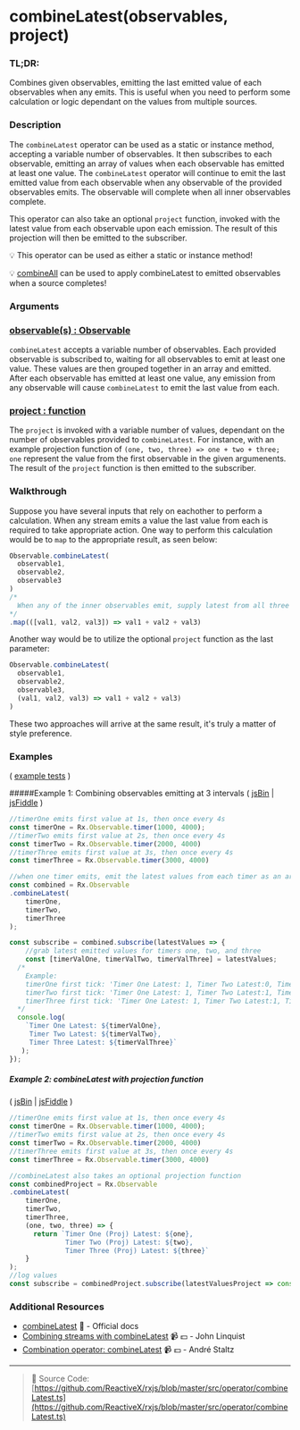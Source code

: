 # combineLatest(observables, project)

### TL;DR:
Combines given observables, emitting the last emitted value of each observables when any emits.  This is useful when you need to perform some calculation or logic dependant on the values from multiple sources.

### Description
The `combineLatest` operator can be used as a static or instance method, accepting a variable number of observables.  It then subscribes to each observable, emitting an array of values when each observable has emitted at least one value. The `combineLatest` operator will continue to emit the last emitted value from each observable when any observable of the provided observables emits. The observable will complete when all inner observables complete.  

This operator can also take an optional `project` function, invoked with the latest value from each observable upon each emission. The result of this projection will then be emitted to the subscriber. 

:bulb:  This operator can be used as either a static or instance method!

:bulb:  [combineAll](combineall.md) can be used to apply combineLatest to emitted observables when a source completes!

### Arguments

### [observable(s) : Observable](#example-1-combining-observables-emitting-at-3-intervals)
`combineLatest` accepts a variable number of observables.  Each provided observable is subscribed to, waiting for all observables to emit at least one value.  These values are then grouped together in an array and emitted.  After each observable has emitted at least one value, any emission from any observable will cause `combineLatest` to emit the last value from each. 

### [project : function](#example-2-combinelatest-with-projection-function)
The `project` is invoked with a variable number of values, dependant on the number of observables provided to `combineLatest`. For instance, with an example projection function of `(one, two, three) => one + two + three;`  `one` represent the value from the first observable in the given argumenents. The result of the `project` function is then emitted to the subscriber.

### Walkthrough
Suppose you have several inputs that rely on eachother to perform a calculation. When any stream emits a value the last value from each is required to take appropriate action. One way to perform this calculation would be to `map` to the appropriate result, as seen below:

```js
Observable.combineLatest(
  observable1,
  observable2,
  observable3
)
/*
  When any of the inner observables emit, supply latest from all three to calculate sum
*/
.map(([val1, val2, val3]) => val1 + val2 + val3) 
```

 Another way would be to utilize the optional `project` function as the last parameter:

```js
Observable.combineLatest(
  observable1,
  observable2,
  observable3,
  (val1, val2, val3) => val1 + val2 + val3)
)
```

These two approaches will arrive at the same result, it's truly a matter of style preference.

### Examples

( [example tests](https://github.com/btroncone/learn-rxjs/blob/master/operators/specs/combination/combinelatest-spec.ts) )

#####Example 1: Combining observables emitting at 3 intervals
( [jsBin](http://jsbin.com/zupiqozaro/1/edit?js,console) | [jsFiddle](https://jsfiddle.net/btroncone/mygy9j86/) )

```js
//timerOne emits first value at 1s, then once every 4s
const timerOne = Rx.Observable.timer(1000, 4000);
//timerTwo emits first value at 2s, then once every 4s
const timerTwo = Rx.Observable.timer(2000, 4000)
//timerThree emits first value at 3s, then once every 4s
const timerThree = Rx.Observable.timer(3000, 4000)

//when one timer emits, emit the latest values from each timer as an array
const combined = Rx.Observable
.combineLatest(
    timerOne,
    timerTwo,
    timerThree
);

const subscribe = combined.subscribe(latestValues => {
	//grab latest emitted values for timers one, two, and three
	const [timerValOne, timerValTwo, timerValThree] = latestValues;
  /*
  	Example:
    timerOne first tick: 'Timer One Latest: 1, Timer Two Latest:0, Timer Three Latest: 0
    timerTwo first tick: 'Timer One Latest: 1, Timer Two Latest:1, Timer Three Latest: 0
    timerThree first tick: 'Timer One Latest: 1, Timer Two Latest:1, Timer Three Latest: 1
  */
  console.log(
    `Timer One Latest: ${timerValOne}, 
     Timer Two Latest: ${timerValTwo}, 
     Timer Three Latest: ${timerValThree}`
   );
});
```

##### Example 2: combineLatest with projection function

( [jsBin](http://jsbin.com/codotapula/1/edit?js,console) | [jsFiddle](https://jsfiddle.net/btroncone/uehasmb6/) )

```js
//timerOne emits first value at 1s, then once every 4s
const timerOne = Rx.Observable.timer(1000, 4000);
//timerTwo emits first value at 2s, then once every 4s
const timerTwo = Rx.Observable.timer(2000, 4000)
//timerThree emits first value at 3s, then once every 4s
const timerThree = Rx.Observable.timer(3000, 4000)

//combineLatest also takes an optional projection function
const combinedProject = Rx.Observable
.combineLatest(
    timerOne,
    timerTwo,
    timerThree,
    (one, two, three) => {
      return `Timer One (Proj) Latest: ${one}, 
              Timer Two (Proj) Latest: ${two}, 
              Timer Three (Proj) Latest: ${three}`
    }
);
//log values
const subscribe = combinedProject.subscribe(latestValuesProject => console.log(latestValuesProject));
```


### Additional Resources
* [combineLatest](http://reactivex.io/rxjs/class/es6/Observable.js~Observable.html#instance-method-combineLatest) :newspaper: - Official docs
* [Combining streams with combineLatest](https://egghead.io/lessons/rxjs-combining-streams-with-combinelatest?course=step-by-step-async-javascript-with-rxjs) :video_camera: :dollar: - John Linquist
* [Combination operator: combineLatest](https://egghead.io/lessons/rxjs-combination-operator-combinelatest?course=rxjs-beyond-the-basics-operators-in-depth) :video_camera: :dollar: - André Staltz

---
> :file_folder: Source Code:  [https://github.com/ReactiveX/rxjs/blob/master/src/operator/combineLatest.ts](https://github.com/ReactiveX/rxjs/blob/master/src/operator/combineLatest.ts)
